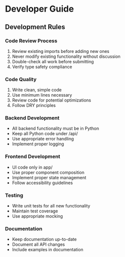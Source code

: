 # Developer Guide

## Development Rules

### Code Review Process
1. Review existing imports before adding new ones
2. Never modify existing functionality without discussion
3. Double-check all work before submitting
4. Verify type safety compliance

### Code Quality
1. Write clean, simple code
2. Use minimum lines necessary
3. Review code for potential optimizations
4. Follow DRY principles

### Backend Development
- All backend functionality must be in Python
- Keep all Python code under /api/
- Use appropriate error handling
- Implement proper logging

### Frontend Development
- UI code only in app/
- Use proper component composition
- Implement proper state management
- Follow accessibility guidelines

### Testing
- Write unit tests for all new functionality
- Maintain test coverage
- Use appropriate mocking

### Documentation
- Keep documentation up-to-date
- Document all API changes
- Include examples in documentation
